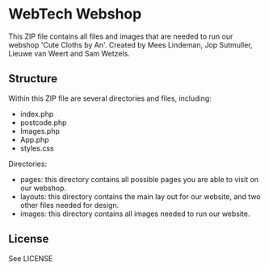 # WebTech Webshop

This ZIP file contains all files and images that are needed to run our webshop 'Cute Cloths by An'.
Created by Mees Lindeman, Jop Sutmuller, Lieuwe van Weert and Sam Wetzels.

## Structure

Within this ZIP file are several directories and files, including:
- index.php
- postcode.php 
- Images.php
- App.php
- styles.css

Directories:
- pages: this directory contains all possible pages you are able to visit on our webshop.
- layouts: this directory contains the main lay out for our website, and two other files needed for design.
- images: this directory contains all images needed to run our website. 

## License 

See LICENSE